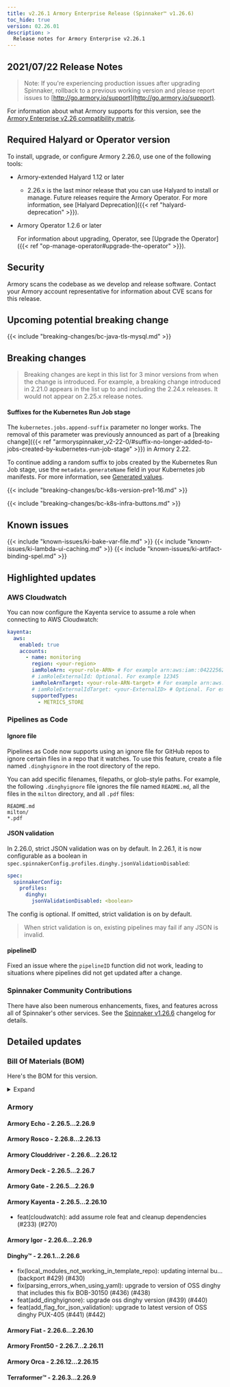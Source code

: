 ```yaml
---
title: v2.26.1 Armory Enterprise Release (Spinnaker™ v1.26.6)
toc_hide: true
version: 02.26.01
description: >
  Release notes for Armory Enterprise v2.26.1
---
```


## 2021/07/22 Release Notes

> Note: If you're experiencing production issues after upgrading Spinnaker, rollback to a previous working version and please report issues to [http://go.armory.io/support](http://go.armory.io/support).

For information about what Armory supports for this version, see the [Armory Enterprise v2.26 compatibility matrix](https://v2-26.docs.armory.io/docs/feature-status/armory-enterprise-matrix/).

## Required Halyard or Operator version

To install, upgrade, or configure Armory 2.26.0, use one of the following tools:

- Armory-extended Halyard 1.12 or later
  - 2.26.x is the last minor release that you can use Halyard to install or manage. Future releases require the Armory Operator. For more information, see [Halyard Deprecation]({{< ref "halyard-deprecation" >}}).

- Armory Operator 1.2.6 or later

   For information about upgrading, Operator, see [Upgrade the Operator]({{< ref "op-manage-operator#upgrade-the-operator" >}}).

## Security

Armory scans the codebase as we develop and release software. Contact your Armory account representative for information about CVE scans for this release.

## Upcoming potential breaking change

{{< include "breaking-changes/bc-java-tls-mysql.md" >}}

## Breaking changes
<!-- Copy/paste from the previous version if there are recent ones. We can drop breaking changes after 3 minor versions. Add new ones from OSS and Armory. -->

> Breaking changes are kept in this list for 3 minor versions from when the change is introduced. For example, a breaking change introduced in 2.21.0 appears in the list up to and including the 2.24.x releases. It would not appear on 2.25.x release notes.

#### Suffixes for the Kubernetes Run Job stage

The `kubernetes.jobs.append-suffix` parameter no longer works. The removal of this parameter was previously announced as part of a [breaking change]({{< ref "armoryspinnaker_v2-22-0/#suffix-no-longer-added-to-jobs-created-by-kubernetes-run-job-stage" >}}) in Armory 2.22.

To continue adding a random suffix to jobs created by the Kubernetes Run Job stage, use the `metadata.generateName` field in your Kubernetes job manifests. For more information, see [Generated values](https://kubernetes.io/docs/reference/using-api/api-concepts/#generated-values).

{{< include "breaking-changes/bc-k8s-version-pre1-16.md" >}}

{{< include "breaking-changes/bc-k8s-infra-buttons.md" >}}

## Known issues
<!-- Copy/paste known issues from the previous version if they're not fixed. Add new ones from OSS and Armory. If there aren't any issues, state that so readers don't think we forgot to fill out this section. -->

{{< include "known-issues/ki-bake-var-file.md" >}}
{{< include "known-issues/ki-lambda-ui-caching.md" >}}
{{< include "known-issues/ki-artifact-binding-spel.md" >}}

## Highlighted updates

### AWS Cloudwatch

You can now configure the Kayenta service to assume a role when connecting to AWS Cloudwatch:

```yaml
kayenta:
  aws:
    enabled: true
    accounts:
      - name: monitoring
        region: <your-region>
        iamRoleArn: <your-role-ARN> # For example arn:aws:iam::042225624470:role/theRole
        # iamRoleExternalId: Optional. For example 12345
        iamRoleArnTarget: <your-role-ARN-target> # For example arn:aws:iam::042225624470:role/targetcloudwatchaccount
        # iamRoleExternalIdTarget: <your-ExternalID> # Optional. For example 84475
        supportedTypes:
          - METRICS_STORE        
```

### Pipelines as Code

#### Ignore file

Pipelines as Code now supports using an ignore file for GitHub repos to ignore certain files in a repo that it watches. To use this feature, create a file named `.dinghyignore` in the root directory of the repo.

You can add specific filenames, filepaths, or glob-style paths. For example, the following `.dinghyignore` file ignores the file named `README.md`, all the files in the `milton` directory, and all `.pdf` files:

```
README.md
milton/
*.pdf
```

#### JSON validation

In 2.26.0, strict JSON validation was on by default. In 2.26.1, it is now configurable as a boolean in `spec.spinnakerConfig.profiles.dinghy.jsonValidationDisabled`:


```yaml
spec:
  spinnakerConfig:
    profiles:
      dinghy:
        jsonValidationDisabled: <boolean>
```

The config is optional. If omitted, strict validation is on by default.

> When strict validation is on, existing pipelines may fail if any JSON is invalid.

#### pipelineID

Fixed an issue where the `pipelineID` function did not work, leading to situations where pipelines did not get updated after a change.

###  Spinnaker Community Contributions

There have also been numerous enhancements, fixes, and features across all of Spinnaker's other services. See the
[Spinnaker v1.26.6](https://www.spinnaker.io/changelogs/1.26.6-changelog/) changelog for details.

## Detailed updates

### Bill Of Materials (BOM)

Here's the BOM for this version.
<details><summary>Expand</summary>
<pre class="highlight">
<code>version: 2.26.1
timestamp: "2021-07-20 19:04:54"
services:
    clouddriver:
        commit: 58e826ca
        version: 2.26.12
    deck:
        commit: 09f8ec58
        version: 2.26.7
    dinghy:
        commit: 33f6f14c
        version: 2.26.6
    echo:
        commit: 3cdb74fa
        version: 2.26.9
    fiat:
        commit: b2360f92
        version: 2.26.10
    front50:
        commit: d3dfd429
        version: 2.26.11
    gate:
        commit: ec2ae48c
        version: 2.26.9
    igor:
        commit: a9b45bca
        version: 2.26.9
    kayenta:
        commit: 1d27eaf7
        version: 2.26.10
    monitoring-daemon:
        version: 2.26.0
    monitoring-third-party:
        version: 2.26.0
    orca:
        commit: 69f66bf3
        version: 2.26.15
    rosco:
        commit: 1dfc60f1
        version: 2.26.13
    terraformer:
        commit: "540902e6"
        version: 2.26.9
dependencies:
    redis:
        version: 2:2.8.4-2
artifactSources:
    dockerRegistry: docker.io/armory
</code>
</pre>
</details>

### Armory


#### Armory Echo - 2.26.5...2.26.9



#### Armory Rosco - 2.26.8...2.26.13


#### Armory Clouddriver - 2.26.6...2.26.12


#### Armory Deck - 2.26.5...2.26.7


#### Armory Gate - 2.26.5...2.26.9

#### Armory Kayenta - 2.26.5...2.26.10

  - feat(cloudwatch): add assume role feat and cleanup dependencies (#233) (#270)

#### Armory Igor - 2.26.6...2.26.9


#### Dinghy™ - 2.26.1...2.26.6

  - fix(local_modules_not_working_in_template_repo): updating internal bu… (backport #429) (#430)
  - fix(parsing_errors_when_using_yaml): upgrade to version of OSS dinghy that includes this fix BOB-30150 (#436) (#438)
  - feat(add_dinghyignore): upgrade oss dinghy version (#439) (#440)
  - feat(add_flag_for_json_validation): upgrade to latest version of OSS dinghy PUX-405 (#441) (#442)

#### Armory Fiat - 2.26.6...2.26.10


#### Armory Front50 - 2.26.7...2.26.11


#### Armory Orca - 2.26.12...2.26.15


#### Terraformer™ - 2.26.3...2.26.9
